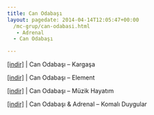 ```yaml
---
title: Can Odabaşı
layout: pagedate: 2014-04-14T12:05:47+00:00
  /mc-grup/can-odabasi.html
   - Adrenal
  - Can Odabaşı

---
```

<a href="https://cloud.mail.ru/public/20ca94fa9f4f/Can%20Odaba%C5%9F%C4%B1%20-%20Karga%C5%9Fa" target="_blank">[indir]</a> | Can Odabaşı &#8211; Kargaşa

<a href="https://cloud.mail.ru/public/200563a806e1/Can%20Odaba%C5%9F%C4%B1%20-%20Element" target="_blank">[indir]</a> | Can Odabaşı &#8211; Element

<a href="https://cloud.mail.ru/public/898ae09b8df8/Can%20Odaba%C5%9F%C4%B1%20-%20M%C3%BCzik%20Hayat%C4%B1m" target="_blank">[indir]</a> | Can Odabaşı &#8211; Müzik Hayatım

<a href="https://cloud.mail.ru/public/57fa95b72a82/Can%20Odaba%C5%9F%C4%B1%20%26%20Adrenal%20-%20Komal%C4%B1%20Duygular" target="_blank">[indir]</a> | Can Odabaşı & Adrenal &#8211; Komalı Duygular